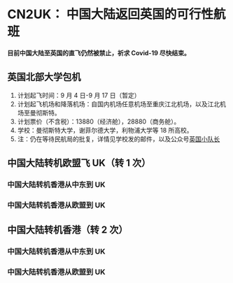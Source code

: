 # CN2UK： 中国大陆返回英国的可行性航班

#### 目前中国大陆至英国的直飞仍然被禁止，祈求 Covid-19 尽快结束。

## 英国北部大学包机

1. 计划起飞时间：9 月 4 日-9 月 17 日（暂定）
2. 计划起飞机场和降落机场：自国内机场任意机场至重庆江北机场，以及江北机场至曼彻斯特。
3. 计划票价（不含税）：13880（经济舱），28880（商务舱）。
4. 学校：曼彻斯特大学，谢菲尔德大学，利物浦大学等 18 所高校。
5. 注：仍在等待民航局的批复，详情见学校发的邮件，以及公众号[英国小队长](https://mp.weixin.qq.com/s/Fc72KaDV3bIgL4p9P3csPQ)

## 中国大陆转机欧盟飞 UK（转 1 次）

### 中国大陆转机香港从中东到 UK

### 中国大陆转机香港从欧盟到 UK

## 中国大陆转机香港（转 2 次）

### 中国大陆转机香港从中东到 UK

### 中国大陆转机香港从欧盟到 UK

